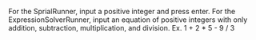 For the SprialRunner, input a positive integer and press enter.
For the ExpressionSolverRunner, input an equation of positive integers with only addition, subtraction, multiplication, and division. Ex. 1 + 2 * 5 - 9 / 3

